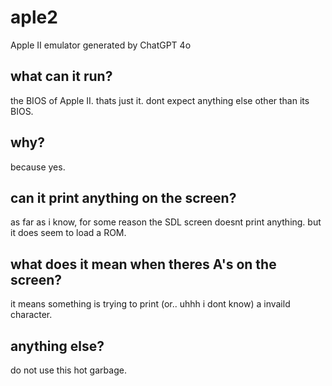 # aple2
Apple II emulator generated by ChatGPT 4o

## what can it run?
the BIOS of Apple II. thats just it. dont expect anything else other than its BIOS.

## why?
because yes.

## can it print anything on the screen?
as far as i know, for some reason the SDL screen doesnt print anything. but it does seem to load a ROM.

## what does it mean when theres A's on the screen?
it means something is trying to print (or.. uhhh i dont know) a invaild character.

## anything else?
do not use this hot garbage.
